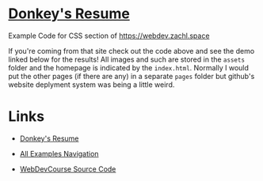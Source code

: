# [Donkey's Resume](https://zachltech.github.io/webdevcourse/examples/DonkeyResume/index.html)

Example Code for CSS section of https://webdev.zachl.space

If you're coming from that site check out the code above and see the demo linked below for the results!
All images and such are stored in the `assets` folder and the homepage is indicated by the `index.html`.
Normally I would put the other pages (if there are any) in a separate `pages` folder but github's website deplyment system was being a little weird.

# Links
- [Donkey's Resume](https://zachltech.github.io/webdevcourse/examples/DonkeyResume/index.html)
- [All Examples Navigation](https://zachltech.github.io/webdevcourse/)

- [WebDevCourse Source Code](https://github.com/ZachLTech/webdevcourse)